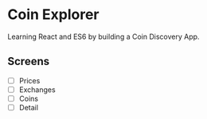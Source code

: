 # Coin Explorer

Learning React and ES6 by building a Coin Discovery App.

## Screens

- [ ] Prices
- [ ] Exchanges
- [ ] Coins
- [ ] Detail
